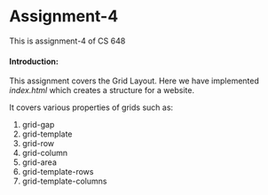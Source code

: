 # Assignment-4
 This is assignment-4 of CS 648

#### Introduction:
This assignment covers the Grid Layout. Here we have implemented *index.html*  which creates a structure for a website.

It covers various properties of grids such as:
1. grid-gap
2. grid-template
3. grid-row
4. grid-column
5. grid-area
6. grid-template-rows
7. grid-template-columns